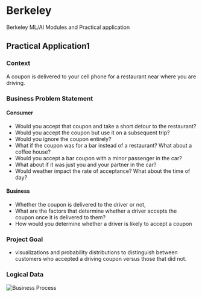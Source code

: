 # Berkeley
Berkeley ML/AI Modules and Practical application

## Practical Application1 <Will the Customer Accept the Coupon>
### Context
A coupon is delivered to your cell phone for a restaurant near where you are driving.

### Business Problem Statement

#### Consumer <Coupon>
- Would you accept that coupon and take a short detour to the restaurant? 
- Would you accept the coupon but use it on a subsequent trip? 
- Would you ignore the coupon entirely? 
- What if the coupon was for a bar instead of a restaurant? What about a coffee house? 
- Would you accept a bar coupon with a minor passenger in the car? 
- What about if it was just you and your partner in the car? 
- Would weather impact the rate of acceptance? What about the time of day?

#### Business
- Whether the coupon is delivered to the driver or not, 
- What are the factors that determine whether a driver accepts the coupon once it is delivered to them? 
- How would you determine whether a driver is likely to accept a coupon

### Project Goal
- visualizations and probability distributions to distinguish between customers who accepted a driving coupon versus those that did not.

### Logical Data

![Business Process](images/data-logic.png)